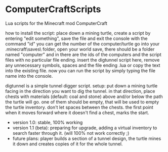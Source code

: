 # ComputerCraftScripts
Lua scripts for the Minecraft mod ComputerCraft

how to install the script:
place down a mining turtle, create a script by entering "edit something", save the file and exit the console
with the command "id" you can get the number of the computer/turtle
go into your .minecraft\saves\ folder, open your world save, there should be a folder named "computer" and in there are the ids of the computers and the script files with no particular file ending. insert the digtunnel script here, remove any unnecessary symbols, spaces and the file ending .lua or copy the text into the existing file. now you can run the script by simply typing the file name into the console.

digtunnel is a simple tunnel digger script.
setup: put down a mining turtle facing in the direction you want to dig the tunnel. in that direction, place chests with materials (default: coal and stone) above and/or below the path the turtle will go. one of them should be empty, that will be used to empty the turtle inventory. don't let spaces between the chests. the first point when it moves forward where it doesn't find a chest, marks the start.

- version 1.0: stable, 100% working
- version 1.1 (beta): preparing for upgrade, adding a virtual inventory to search faster through it. (will 100% not work correctly ;)
- future plans: player builds a section of a tunnel design, the turtle mines it down and creates copies of it for the whole tunnel.
